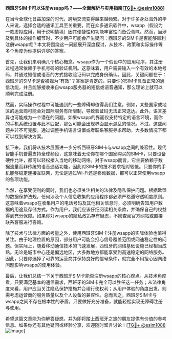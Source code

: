 **西班牙SIM卡可以注册wsapp吗？——全面解析与实用指南[[TG💪+ @esim1088](https://t.me/s/esim1088)]**

在当今全球化日益加深的时代，跨境交流变得越来越频繁。对于许多身处海外的华人来说，选择合适的通讯工具至关重要。而在众多通讯软件中，wsapp（假设为一款虚拟应用，用于说明情境）因其便捷性和功能丰富性而备受青睐。然而，当涉及到具体的操作细节时，不少用户可能会产生疑问：西班牙的SIM卡是否能够顺利注册wsapp呢？本文将围绕这一问题展开深度探讨，从技术、政策和实际操作等多个角度为你提供详尽的答案。

首先，让我们来明确几个核心概念。wsapp作为一个假设中的应用程序，其注册过程通常依赖于手机号码的验证机制。这意味着，用户需要输入一个有效的本地号码，并通过短信或语音的方式接收验证码以完成身份确认。因此，关键问题在于：西班牙的SIM卡是否被视为“有效”？答案是肯定的。只要你的SIM卡具备正常的通信功能，并且能够接收来自wsapp服务器的短信或语音通知，那么理论上就可以顺利完成注册。

然而，实际操作过程中可能遇到的一些障碍却值得我们注意。例如，某些国家或地区的运营商可能会对国际服务有所限制，导致验证码无法正常送达。此外，语言差异也可能成为一个潜在的问题。如果wsapp的界面仅支持特定的语言环境，而你的手机系统设置与此不匹配，那么可能会出现界面显示混乱的情况。不过，这些问题并非不可克服。通过调整手机语言设置或者联系客服寻求帮助，大多数情况下都可以找到解决方案。

接下来，我们将从技术层面进一步分析西班牙SIM卡与wsapp之间的兼容性。现代智能手机普遍支持全球频段，这意味着无论你在哪个国家购买的SIM卡，只要设备硬件允许，都可以轻松接入当地的移动网络。对于wsapp而言，它主要依赖于数据流量而非传统的语音通话功能，因此对SIM卡的技术要求相对较低。只要你的手机能够稳定连接互联网，无论是通过Wi-Fi还是移动数据，都可以正常使用wsapp的各项功能。

当然，在享受便利的同时，我们也必须关注相关的法律及隐私保护问题。根据欧盟的数据保护法规，任何涉及个人信息收集的应用程序都必须严格遵守透明度原则。这意味着wsapp在收集用户的电话号码及其他相关信息时，必须明确告知用户数据的用途及存储方式。作为用户，我们应该仔细阅读相关条款，并确保自己的权益得到充分保障。如果你对wsapp的隐私政策存有疑虑，不妨查阅官方网站或直接联系客服进行咨询。

除了技术与法律方面的考量之外，使用西班牙SIM卡注册wsapp的实际体验也值得关注。由于地理位置的原因，部分用户可能会担心信号覆盖范围或网速稳定性的问题。但实际上，随着移动通信技术的飞速发展，西班牙的网络基础设施已经相当成熟。无论是城市中心还是偏远地区，大多数地方都能享受到高速稳定的网络服务。因此，只要你选择了可靠的运营商并保持良好的信号条件，就完全不用担心因网络问题影响wsapp的使用体验。

最后，让我们总结一下关于西班牙SIM卡能否注册wsapp的核心观点。从技术角度看，只要满足基本的通信需求，西班牙的SIM卡完全可以胜任这一任务；从法律角度来看，用户应当关注隐私保护措施并合理行使权利；从用户体验的角度出发，则需考虑运营商的服务质量以及个人设备的兼容性。总而言之，西班牙SIM卡与wsapp之间不存在根本性的矛盾，只要做好充分准备，就能轻松实现无障碍注册与使用。

希望这篇文章能为你解答疑惑，并为即将踏上西班牙之旅的朋友提供有价值的参考信息。如果你还有其他疑问或经验分享，欢迎随时留言讨论！[[TG💪+ @esim1088](https://t.me/s/esim1088) ![Image](https://i.postimg.cc/4NQfJmqS/Snipaste-2025-05-13-00-14-12.png)]